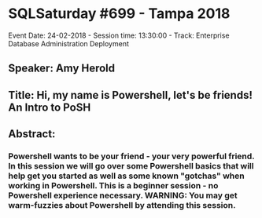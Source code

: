 # SQLSaturday #699 - Tampa 2018
Event Date: 24-02-2018 - Session time: 13:30:00 - Track: Enterprise Database Administration  Deployment
## Speaker: Amy Herold
## Title: Hi, my name is Powershell, let's be friends! An Intro to PoSH
## Abstract:
### Powershell wants to be your friend - your very powerful friend. In this session we will go over some Powershell basics that will help get you started as well as some known "gotchas" when working in Powershell. This is a beginner session - no Powershell experience necessary. WARNING: You may get warm-fuzzies about Powershell by attending this session.
